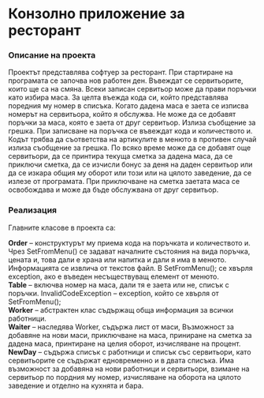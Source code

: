 <h1>Конзолно приложение за ресторант</h1>

<h3>Описание на проекта</h3>

Проектът представлява софтуер за ресторант. При стартиране на програмата се започва нов работен ден. Въвеждат се сервитьорите, които ще са на смяна. 
Всеки записан сервитьор може да прави поръчки като избира маса. За целта въежда кода си, който представлява поредния му номер в списъка.  Когато дадена маса е заета се изписва номерът на сервитьора, който я обслужва.
Не може да се добавят поръчки за маса, която е заета от друг сервитьор. Излиза съобщение за грешка.
При записване на поръчка се въвеждат кода и количеството и.  Кодът трябва да съответства на артикулите в менюто в противен случай излиза съобщение за грешка. 
По всяко време може да се добавят още сервитьори, да се принтира текуща сметка за дадена маса,  да се приключи сметка, да се изчисли бонус за деня на даден сервитьор или да се изкара общия му оборот или този или на цялото заведение, да се излезе от програмата.
При приключване на сметка заетата маса се освобождава и може да бъде обслужвана от друг сервитьор.

<h3>Реализация</h3>

Главните класове в проекта са:

<strong>Order</strong> – конструктурът му приема кода на поръчката и количеството и. Чрез SetFromMenu() се задават началните състояния на вида поръчка, цената и, това  дали е храна или напитка и дали я има в менюто. Информацията се извлича от текстов файл. В SetFromMenu();  се хвърля еxception, ако е въведен несъществуващ елемент от менюто.<br/>
<strong>Table</strong> – включва номер на маса, дали тя е заета или не, списък с поръчки. InvalidCodeException – еxception, който се хвърля от SetFromMenu();<br/>
<strong>Worker</strong> – абстрактен клас съдържащ обща информация за всички работници.<br/>
<strong>Waiter</strong> – наследява Worker, съдържа лист от маси, Възможност за добавяне на нови маси, приключване на маса, приниране на сметка за дадена маса, принтиране на целия оборот, изчисляване на процент.<br/>
<strong>NewDay</strong> – съдържа списък с работници и списък със сервитьори, като сервитьорите се съдържат едновременно и в двата списъка. Има възможност за добавяна на нови работници и сервитьори, взимане на сервитьор по пордния му номер, изчисляване на оборота на цялото заведение и отделно на кухнята и бара.
